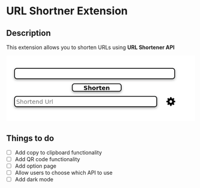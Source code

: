 # URL Shortner Extension

## Description

This extension allows you to shorten URLs using **URL Shortener API**

![images](./img.png)

## Things to do

- [ ] Add copy to clipboard functionality
- [ ] Add QR code functionality
- [ ] Add option page
- [ ] Allow users to choose which API to use
- [ ] Add dark mode